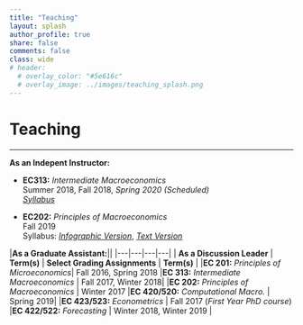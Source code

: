 ```yaml
---
title: "Teaching" 
layout: splash
author_profile: true
share: false 
comments: false
class: wide 
# header:
  # overlay_color: "#5e616c"
  # overlay_image: ../images/teaching_splash.png
---
```


# Teaching
---

**As an Indepent Instructor:**

- **EC313:** *Intermediate Macroeconomics*  
   Summer 2018, Fall 2018, *Spring 2020 (Scheduled)*  
   [*Syllabus*](../images/EC313_F2018.pdf)
   
- **EC202:** *Principles of Macroeconomics*  
  Fall 2019  
  Syllabus: [*Infographic Version*](../images/ec202-fall2019_40286598.pdf), [*Text Version*](../images/EC202_F19.pdf)
  

|**As a Graduate Assistant:**||
|---|---|---|---|
| **As a Discussion Leader** |  **Term(s)**  | **Select Grading Assignments** |  **Term(s)**  |
|**EC 201:** *Principles of Microeconomics*| Fall 2016, Spring 2018 |**EC 313:** *Intermediate Macroeconomics* | Fall 2017, Winter 2018|    |**EC 202:** *Principles of Macroeconomics*  | Winter 2017 |**EC 420/520:** *Computational Macro.* | Spring 2019| 
|**EC 423/523:** *Econometrics*  | Fall 2017  (*First Year PhD course*) |**EC 422/522:** *Forecasting* | Winter 2018, Winter 2019 |     
